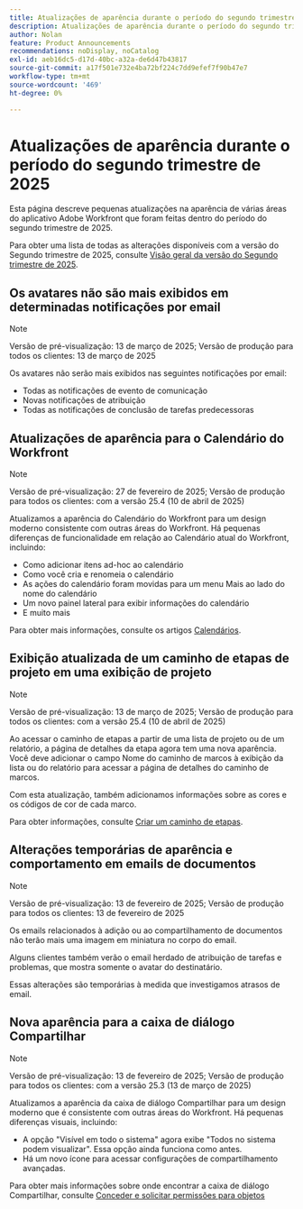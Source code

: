 ```yaml
---
title: Atualizações de aparência durante o período do segundo trimestre de 2025
description: Atualizações de aparência durante o período do segundo trimestre de 2025
author: Nolan
feature: Product Announcements
recommendations: noDisplay, noCatalog
exl-id: aeb16dc5-d17d-40bc-a32a-de6d47b43817
source-git-commit: a17f501e732e4ba72bf224c7dd9efef7f90b47e7
workflow-type: tm+mt
source-wordcount: '469'
ht-degree: 0%

---
```


# Atualizações de aparência durante o período do segundo trimestre de 2025

Esta página descreve pequenas atualizações na aparência de várias áreas do aplicativo Adobe Workfront que foram feitas dentro do período do segundo trimestre de 2025.

Para obter uma lista de todas as alterações disponíveis com a versão do Segundo trimestre de 2025, consulte [Visão geral da versão do Segundo trimestre de 2025](/help/quicksilver/product-announcements/product-releases/25-q2-release-activity/25-q2-release-overview.md).

## Os avatares não são mais exibidos em determinadas notificações por email

>[!NOTE]
>
>Versão de pré-visualização: 13 de março de 2025; Versão de produção para todos os clientes: 13 de março de 2025


Os avatares não serão mais exibidos nas seguintes notificações por email:

* Todas as notificações de evento de comunicação
* Novas notificações de atribuição
* Todas as notificações de conclusão de tarefas predecessoras

<!--

## Look and feel updates to a Milestone Path list 

>[!NOTE]
>
>Preview release: March 6, 2025; Production release for all customers: April 10, 2025

We have updated the look and feel of the Milestone Path list in the Setup area, to match the design of other areas of Workfront.  

For information, see [Create a milestone path](/help/quicksilver/administration-and-setup/customize-workfront/configure-approval-milestone-processes/create-milestone-path.md).

-->

## Atualizações de aparência para o Calendário do Workfront

>[!NOTE]
>
>Versão de pré-visualização: 27 de fevereiro de 2025; Versão de produção para todos os clientes: com a versão 25.4 (10 de abril de 2025)

Atualizamos a aparência do Calendário do Workfront para um design moderno consistente com outras áreas do Workfront. Há pequenas diferenças de funcionalidade em relação ao Calendário atual do Workfront, incluindo:

* Como adicionar itens ad-hoc ao calendário
* Como você cria e renomeia o calendário
* As ações do calendário foram movidas para um menu Mais ao lado do nome do calendário
* Um novo painel lateral para exibir informações do calendário
* E muito mais

Para obter mais informações, consulte os artigos [Calendários](/help/quicksilver/reports-and-dashboards/reports/calendars/calendars.md).

## Exibição atualizada de um caminho de etapas de projeto em uma exibição de projeto

>[!NOTE]
>
>Versão de pré-visualização: 13 de março de 2025; Versão de produção para todos os clientes: com a versão 25.4 (10 de abril de 2025)

Ao acessar o caminho de etapas a partir de uma lista de projeto ou de um relatório, a página de detalhes da etapa agora tem uma nova aparência. Você deve adicionar o campo Nome do caminho de marcos à exibição da lista ou do relatório para acessar a página de detalhes do caminho de marcos.

Com esta atualização, também adicionamos informações sobre as cores e os códigos de cor de cada marco.

Para obter informações, consulte [Criar um caminho de etapas](/help/quicksilver/administration-and-setup/customize-workfront/configure-approval-milestone-processes/create-milestone-path.md).

## Alterações temporárias de aparência e comportamento em emails de documentos

>[!NOTE]
>
>Versão de pré-visualização: 13 de fevereiro de 2025; Versão de produção para todos os clientes: 13 de fevereiro de 2025

Os emails relacionados à adição ou ao compartilhamento de documentos não terão mais uma imagem em miniatura no corpo do email.

Alguns clientes também verão o email herdado de atribuição de tarefas e problemas, que mostra somente o avatar do destinatário.

Essas alterações são temporárias à medida que investigamos atrasos de email.

## Nova aparência para a caixa de diálogo Compartilhar

>[!NOTE]
>
>Versão de pré-visualização: 13 de fevereiro de 2025; Versão de produção para todos os clientes: com a versão 25.3 (13 de março de 2025)

Atualizamos a aparência da caixa de diálogo Compartilhar para um design moderno que é consistente com outras áreas do Workfront. Há pequenas diferenças visuais, incluindo:

* A opção &quot;Visível em todo o sistema&quot; agora exibe &quot;Todos no sistema podem visualizar&quot;. Essa opção ainda funciona como antes.
* Há um novo ícone para acessar configurações de compartilhamento avançadas.

Para obter mais informações sobre onde encontrar a caixa de diálogo Compartilhar, consulte [Conceder e solicitar permissões para objetos](/help/quicksilver/workfront-basics/grant-and-request-access-to-objects/grant-and-request-access-to-objects.md)
